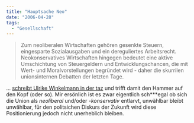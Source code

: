 ```yaml
---
title: "Hauptsache Neo"
date: "2006-04-28"
tags:
  - "Gesellschaft"
---
```


> Zum neoliberalen Wirtschaften gehören gesenkte Steuern, eingesparte Sozialausgaben und ein dereguliertes Arbeitsrecht. Neokonservatives Wirtschaften hingegen bedeutet eine aktive Umschichtung von Steuergeldern und Entwicklungschancen, die mit Wert- und Moralvorstellungen begründet wird - daher die skurrilen unionsinternen Debatten der letzten Tage.

... [schreibt Ulrike Winkelmann in der taz](http://www.taz.de/pt/2006/04/28/a0136.1/text) und trifft damit den Hammer auf den Kopf (oder so). Mir ersönlich ist es zwar eigentlich sch\*\*\*egal ob sich die Union als _neoliberal_ und/oder _\-konservativ_ entlarvt, unwählbar bleibt unwählbar, für den politsichen Diskurs der Zukunft wird diese Positionierung jedoch nicht unerheblich bleiben.
